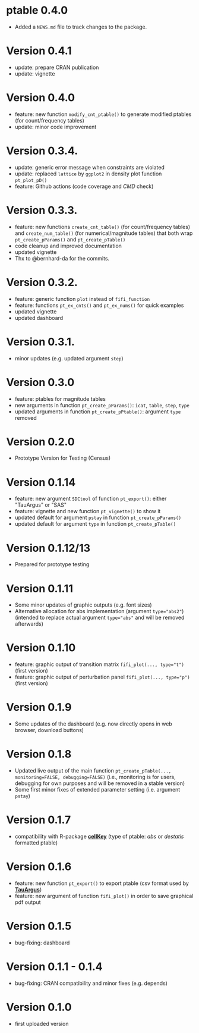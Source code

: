 # ptable 0.4.0

* Added a `NEWS.md` file to track changes to the package.

# Version 0.4.1
- update: prepare CRAN publication
- update: vignette

# Version 0.4.0
- feature: new function `modify_cnt_ptable()` to generate modified ptables (for count/frequency tables)
- update: minor code improvement

# Version 0.3.4.
- update: generic error message when constraints are violated
- update: replaced `lattice` by `ggplot2` in density plot function `pt_plot_pD()` 
- feature: Github actions (code coverage and *CMD* check)

# Version 0.3.3.
- feature:  new functions `create_cnt_table()` (for count/frequency tables) and `create_num_table()` (for numerical/magnitude tables) that both wrap `pt_create_pParams()` and `pt_create_pTable()`
- code cleanup and improved documentation
- updated vignette
- Thx to @bernhard-da for the commits.

# Version 0.3.2.
- feature: generic function `plot` instead of `fifi_function`
- feature: functions `pt_ex_cnts()` and `pt_ex_nums()` for quick examples 
- updated vignette
- updated dashboard

# Version 0.3.1.
- minor updates (e.g. updated argument `step`)

# Version 0.3.0
- feature: ptables for magnitude tables
- new arguments in function `pt_create_pParams()`: `icat`, `table`, `step`, `type`
- updated arguments in function `pt_create_pPtable()`: argument `type` removed


# Version 0.2.0
- Prototype Version for Testing (Census)

# Version 0.1.14
- feature: new argument `SDCtool` of function `pt_export()`: either "TauArgus" or "SAS"
- feature: vignette and new function `pt_vignette()` to show it
- updated default for argument `pstay` in function `pt_create_pParams()`
- updated default for argument `type` in function `pt_create_pTable()`

# Version 0.1.12/13
- Prepared for prototype testing

# Version 0.1.11
- Some minor updates of graphic outputs (e.g. font sizes)
- Alternative allocation for abs implementation (argument `type="abs2"`) (intended to replace actual argument `type="abs"` and will be removed afterwards)

# Version 0.1.10
- feature: graphic output of transition matrix `fifi_plot(..., type="t")` (first version) 
- feature: graphic output of perturbation panel `fifi_plot(..., type="p")` (first version)

# Version 0.1.9
- Some updates of the dashboard (e.g. now directly opens in web browser, download buttons)

# Version 0.1.8
- Updated live output of the main function `pt_create_pTable(..., monitoring=FALSE, debugging=FALSE)` (i.e., monitoring is for users, debugging for own purposes and will be removed in a stable version)  
- Some first minor fixes of extended parameter setting (i.e. argument `pstay`)

# Version 0.1.7
- compatibility with R-package [**cellKey**](https://github.com/sdcTools/cellKey) (type of ptable: *abs* or *destatis* formatted ptable)

# Version 0.1.6
- feature: new function `pt_export()` to export ptable (csv format used by [**TauArgus**](https://github.com/sdcTools/tauargus))
- feature: new argument of function `fifi_plot()` in order to save graphical pdf output

# Version 0.1.5
- bug-fixing: dashboard

# Version 0.1.1 - 0.1.4
- bug-fixing: CRAN compatibility and minor fixes (e.g. depends) 

# Version 0.1.0
- first uploaded version


